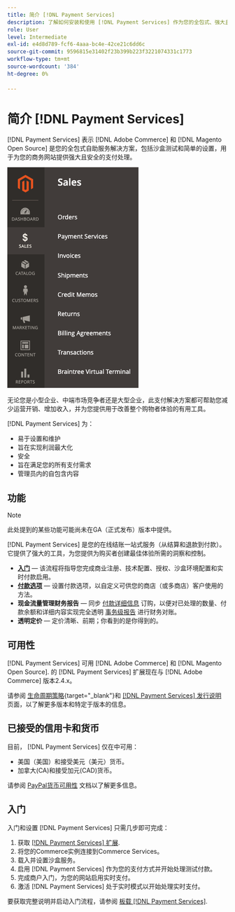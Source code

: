 ```yaml
---
title: 简介 [!DNL Payment Services]
description: 了解如何安装和使用 [!DNL Payment Services] 作为您的全包式、强大且安全的支付处理解决方案 [!DNL Adobe Commerce] 和 [!DNL Magento Open Source] 网站。
role: User
level: Intermediate
exl-id: e4d8d789-fcf6-4aaa-bc4e-42ce21c6dd6c
source-git-commit: 9596815e31402f23b399b223f3221074331c1773
workflow-type: tm+mt
source-wordcount: '384'
ht-degree: 0%

---
```


# 简介 [!DNL Payment Services]

[!DNL Payment Services] 表示 [!DNL Adobe Commerce] 和 [!DNL Magento Open Source] 是您的全包式自助服务解决方案，包括沙盒测试和简单的设置，用于为您的商务网站提供强大且安全的支付处理。

![[!DNL Payment Services] 扩展管理员视图](assets/admin-view.png)

无论您是小型企业、中端市场竞争者还是大型企业，此支付解决方案都可帮助您减少运营开销、增加收入，并为您提供用于改善整个购物者体验的有用工具。

[!DNL Payment Services] 为：

* 易于设置和维护
* 旨在实现利润最大化
* 安全
* 旨在满足您的所有支付需求
* 管理员内的自包含内容

## 功能

>[!NOTE]
>
>此处提到的某些功能可能尚未在GA（正式发布）版本中提供。

[!DNL Payment Services] 是您的在线结账一站式服务（从结算和退款到付款）。 它提供了强大的工具，为您提供为购买者创建最佳体验所需的洞察和控制。

* [**入门**](onboard.md) — 该流程将指导您完成商业注册、技术配置、授权、沙盒环境配置和实时付款启用。
* [**付款选项**](payments-options.md) — 设置付款选项，以自定义可供您的商店（或多商店）客户使用的方法。
* **现金流量管理财务报告** — 同步 [付款详细信息](order-payment-status.md) 订购，以便对已处理的数量、付款余额和详细内容实现完全透明 [事务级报告](payouts.md) 进行财务对账。
* **透明定价** — 定价清晰、前期；你看到的是你得到的。

## 可用性

[!DNL Payment Services] 可用 [!DNL Adobe Commerce] 和 [!DNL Magento Open Source]. 的 [!DNL Payment Services] 扩展现在与 [!DNL Adobe Commerce] 版本2.4.x。

请参阅 [生命周期策略](https://devdocs.magento.com/release/lifecycle-policy.html){target=&quot;_blank&quot;}和 [[!DNL Payment Services] 发行说明](release-notes.md) 页面，以了解更多版本和特定于版本的信息。

## 已接受的信用卡和货币

目前， [!DNL Payment Services] 仅在中可用：

* 美国（美国）和接受美元（美元）货币。
* 加拿大(CA)和接受加元(CAD)货币。

请参阅 [PayPal货币可用性](https://developer.paypal.com/docs/platforms/checkout/reference/country-availability-advanced-cards/) 文档以了解更多信息。

## 入门

入门和设置 [!DNL Payment Services] 只需几步即可完成：

1. 获取 [[!DNL Payment Services] 扩展](install.md).
1. 将您的Commerce实例连接到Commerce Services。
1. 载入并设置沙盒服务。
1. 启用 [!DNL Payment Services] 作为您的支付方式并开始处理测试付款。
1. 完成商户入门，为您的网站启用实时支付。
1. 激活 [!DNL Payment Services] 处于实时模式以开始处理实时支付。

要获取完整说明并启动入门流程，请参阅 [板载 [!DNL Payment Services]](onboard.md).
